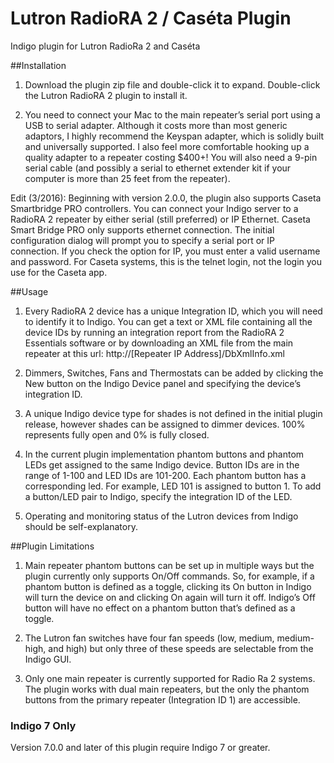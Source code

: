# Lutron RadioRA 2 / Caséta Plugin
Indigo plugin for Lutron RadioRa 2 and  Caséta

##Installation

1. Download the plugin zip file and double-click it to expand. Double-click the Lutron RadioRA 2 plugin to install it.

2. You need to connect your Mac to the main repeater’s serial port using a USB to serial adapter.  Although it costs more than most generic adaptors, I highly recommend the Keyspan adapter, which is solidly built and universally supported.  I also feel more comfortable hooking up a quality adapter to a repeater costing $400+!  You will also need a 9-pin serial cable (and possibly a serial to ethernet extender kit if your computer is more than 25 feet from the repeater).

Edit (3/2016):  Beginning with version 2.0.0, the plugin also supports Caseta Smartbridge PRO controllers.  You can connect your Indigo server to a RadioRA 2 repeater by either serial (still preferred) or IP Ethernet. Caseta Smart Bridge PRO only supports ethernet connection. The initial configuration dialog will prompt you to specify a serial port or IP connection. If you check the option for IP, you must enter a valid username and password. For Caseta systems, this is the telnet login, not the login you use for the Caseta app.

##Usage

1. Every RadioRA 2 device has a unique Integration ID, which you will need to identify it to Indigo.  You can get a text or XML file containing all the device IDs by running an integration report from the RadioRA 2 Essentials software or by downloading an XML file from the main repeater at this url: http://[Repeater IP Address]/DbXmlInfo.xml

2. Dimmers, Switches,  Fans and Thermostats can be added by clicking the New button on the Indigo Device panel and specifying the device’s integration ID.

3. A unique Indigo device type for shades is not defined in the initial plugin release, however shades can be assigned to dimmer devices.  100% represents fully open and 0% is fully closed.

4. In the current plugin implementation phantom buttons and phantom LEDs get assigned to the same Indigo device.  Button IDs are in the range of 1-100 and LED IDs are 101-200.  Each phantom button has a corresponding led.  For example, LED 101 is assigned to button 1.  To add a button/LED pair to Indigo, specify the integration ID of the LED.

5. Operating and monitoring status of the Lutron devices from Indigo should be self-explanatory.

##Plugin Limitations

1. Main repeater phantom buttons can be set up in multiple ways but the plugin currently only supports On/Off commands.  So, for example, if a phantom button is defined as a toggle, clicking its On button in Indigo will turn the device on and clicking On again will turn it off.  Indigo’s Off button will have no effect on a phantom button that’s defined as a toggle.

1. The Lutron fan switches have four fan speeds (low, medium, medium-high, and high) but only three of these speeds are selectable from the Indigo GUI.

1. Only one main repeater is currently supported for Radio Ra 2 systems.  The plugin works with dual main repeaters, but the only the phantom buttons from the primary repeater (Integration ID 1) are accessible.


### Indigo 7 Only


Version 7.0.0 and later of this plugin require Indigo 7 or greater.